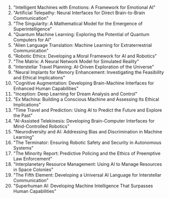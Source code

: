 1. "Intelligent Machines with Emotions: A Framework for Emotional AI"
2. "Artificial Telepathy: Neural Interfaces for Direct Brain-to-Brain Communication"
3. "The Singularity: A Mathematical Model for the Emergence of Superintelligence"
4. "Quantum Machine Learning: Exploring the Potential of Quantum Computers for AI"
5. "Alien Language Translation: Machine Learning for Extraterrestrial Communication"
6. "Robotic Ethics: Developing a Moral Framework for AI and Robotics"
7. "The Matrix: A Neural Network Model for Simulated Reality"
8. "Interstellar Travel Planning: AI-Driven Exploration of the Universe"
9. "Neural Implants for Memory Enhancement: Investigating the Feasibility and Ethical Implications"
10. "Cognitive Augmentation: Developing Brain-Machine Interfaces for Enhanced Human Capabilities"
11. "Inception: Deep Learning for Dream Analysis and Control"
12. "Ex Machina: Building a Conscious Machine and Assessing Its Ethical Implications"
13. "Time Travel and Prediction: Using AI to Predict the Future and Explore the Past"
14. "AI-Assisted Telekinesis: Developing Brain-Computer Interfaces for Mind-Controlled Robotics"
15. "Neurodiversity and AI: Addressing Bias and Discrimination in Machine Learning"
16. "The Terminator: Ensuring Robotic Safety and Security in Autonomous Systems"
17. "The Minority Report: Predictive Policing and the Ethics of Preemptive Law Enforcement"
18. "Interplanetary Resource Management: Using AI to Manage Resources in Space Colonies"
19. "The Fifth Element: Developing a Universal AI Language for Interstellar Communication"
20. "Superhuman AI: Developing Machine Intelligence That Surpasses Human Capabilities"
